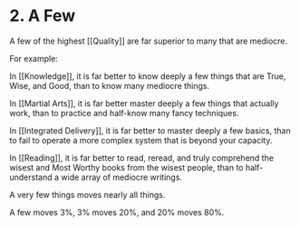 # 2. A Few 

A few of the highest [[Quality]] are far superior to many that are mediocre. 

For example: 

In [[Knowledge]], it is far better to know deeply a few things that are True, Wise, and Good, than to know many mediocre things. 

In [[Martial Arts]], it is far better master deeply a few things that actually work, than to practice and half-know many fancy techniques. 

In [[Integrated Delivery]], it is far better to master deeply a few basics, than to fail to operate a more complex system that is beyond your capacity. 

In [[Reading]], it is far better to read, reread, and truly comprehend the wisest and Most Worthy books from the wisest people, than to half-understand a wide array of mediocre writings. 

A very few things moves nearly all things. 

A few moves 3%, 3% moves 20%, and 20% moves 80%. 

